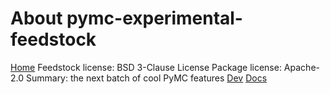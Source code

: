 # About pymc-experimental-feedstock

[Home](https://www.pymc.io/projects/experimental/en/latest/)
Feedstock license: BSD 3-Clause License
Package license: Apache-2.0
Summary: the next batch of cool PyMC features
[Dev](https://github.com/pymc-devs/pymc-experimental)
[Docs](https://github.com/pymc-devs/pymc-experimental)
